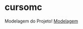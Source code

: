 # cursomc
Modelagem do Projeto!
[Modelagem ](https://user-images.githubusercontent.com/33739678/173249907-e2072372-0f03-4e49-b67e-3659ee5e4c7a.png)

